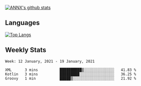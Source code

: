 [![ANNX's github stats](https://github-readme-stats.vercel.app/api?username=NXAN2901&count_private=true&show_icons=true&theme=vue)](https://github.com/NXAN2901)

## Languages
[![Top Langs](https://github-readme-stats.vercel.app/api/top-langs/?username=NXAN2901)](https://github.com/NXAN2901)

## Weekly Stats
<!--START_SECTION:waka-->
```text
Week: 12 January, 2021 - 19 January, 2021

XML      3 mins          ██████████▒░░░░░░░░░░░░░░   41.83 % 
Kotlin   3 mins          █████████░░░░░░░░░░░░░░░░   36.25 % 
Groovy   1 min           █████▒░░░░░░░░░░░░░░░░░░░   21.92 % 
```
<!--END_SECTION:waka-->
